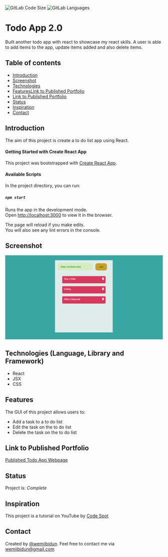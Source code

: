![GitLab Code Size](https://img.shields.io/github/languages/code-size/wemiibidun/todo_app2)
![GitLab Languages](https://img.shields.io/github/languages/count/wemiibidun/todo_app2)


# Todo App 2.0
Built another todo app with react to showcase my react skills. A user is able to add items to the app, update items added and also delete items.

## Table of contents
* [Introduction](#introduction)
* [Screenshot](#screenshot)
* [Technologies](#technologies-language-library-and-framework)
* [Features](#features)[Link to Published Portfolio](#link-to-published-portfolio)
* [Link to Published Portfolio](#link-to-published-portfolio)
* [Status](#status)
* [Inspiration](#inspiration)
* [Contact](#contact)

## Introduction
The aim of this project is create a to do list app using React. 

#### Getting Started with Create React App

This project was bootstrapped with [Create React App](https://github.com/facebook/create-react-app).

#### Available Scripts

In the project directory, you can run:

##### `npm start`

Runs the app in the development mode.\
Open [http://localhost:3000](http://localhost:3000) to view it in the browser.

The page will reload if you make edits.\
You will also see any lint errors in the console.

## Screenshot
![Sample image](https://github.com/wemiibidun/todo_app2/blob/main/public/Screen%20Shot.png)

## Technologies (Language, Library and Framework)
* React
* JSX
* CSS

## Features
The GUI of this project allows users to:
* Add a task to a to do list
* Edit the task on the to do list
* Delete the task on the to do list



## Link to Published Portfolio

[Published Todo App Webpage](https://wemiibidun.github.io/todo_app2/)


## Status
Project is: _Complete_

## Inspiration
This project is a tutorial on YouTube by [Code Spot](https://www.youtube.com/watch?v=N8kYlimhuLw&ab_channel=CodeSpot)

## Contact
Created by [@wemiibidun](https://twitter.com/wemiibidun/). Feel free to contact me via wemiibidun@gmail.com
